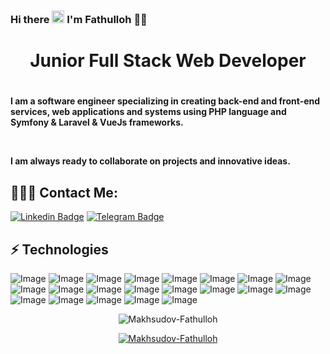 ### Hi there <img src="https://raw.githubusercontent.com/aemmadi/aemmadi/master/wave.gif" width="20px"> I'm Fathulloh 👨‍💻

<h1 align="center">Junior Full Stack Web Developer<h1>

<h4> I am a software engineer specializing in creating back-end and front-end services, web applications and systems using PHP language and Symfony & Laravel & VueJs frameworks.</p> </br>

I am always ready to collaborate on projects and innovative ideas. <h4>
  
<h2 align="left">👨🏻‍💻 Contact Me:</h2>

  
[![Linkedin Badge](https://img.shields.io/badge/-Makhsudov_Fathulloh-blue?style=flat-square&logo=Linkedin&logoColor=white&link=https://www.linkedin.com/in/fathulloh-makhsudov-b07895262/)](https://www.linkedin.com/in/fathulloh-makhsudov-b07895262/) [![Telegram Badge](https://img.shields.io/badge/@makhsudov_f-2CA5E0?style=flat-square&logo=telegram&logoColor=white&link=https://t.me/makhsudov_f)](https://t.me/makhsudov_f) 
 

## ⚡ Technologies

![Image](https://img.shields.io/badge/Symfony-000000?style=for-the-badge&logo=Symfony&logoColor=white)
![Image](https://img.shields.io/badge/Laravel-FF2D20?style=for-the-badge&logo=laravel&logoColor=white)
![Image](https://img.shields.io/badge/php-777BB4?style=for-the-badge&logo=php&logoColor=white)
![Image](https://img.shields.io/badge/Vue.js-35495E?style=for-the-badge&logo=vuedotjs&logoColor=4FC08D)
![Image](https://img.shields.io/badge/JavaScript-323330?style=for-the-badge&logo=javascript&logoColor=F7DF1E)
![Image](https://img.shields.io/badge/MySQL-005C84?style=for-the-badge&logo=mysql&logoColor=white)
![Image](https://img.shields.io/badge/MariaDB-003545?style=for-the-badge&logo=mariadb&logoColor=white)
![Image](https://img.shields.io/badge/Xampp-F37623?style=for-the-badge&logo=xampp&logoColor=white)
![Image](https://img.shields.io/badge/Apache-D22128?style=for-the-badge&logo=Apache&logoColor=white)
![Image](https://img.shields.io/badge/Git-F05032?style=for-the-badge&logo=git&logoColor=white)
![Image](https://img.shields.io/badge/GitHub-100000?style=for-the-badge&logo=github&logoColor=white)
![Image](https://img.shields.io/badge/GitLab-330F63?style=for-the-badge&logo=gitlab&logoColor=white)
![Image](https://img.shields.io/badge/JWT-000000?style=for-the-badge&logo=JSON%20web%20tokens&logoColor=white)
![Image](https://img.shields.io/badge/Adobe%20Photoshop-31A8FF?style=for-the-badge&logo=Adobe%20Photoshop&logoColor=black)
![Image](https://img.shields.io/badge/-Bootstrap-563D7C?style=for-the-badge&logo=bootstrap)
![Image](https://img.shields.io/badge/-CSS3-1572B6?style=for-the-badge&logo=css3)
![Image](https://img.shields.io/badge/-HTML5-E34F26?style=for-the-badge&logo=html5&logoColor=white)
![Image](https://img.shields.io/badge/Figma-F24E1E?style=for-the-badge&logo=figma&logoColor=white)
![Image](http://img.shields.io/badge/-PHPStorm-181717?style=for-the-badge&logo=phpstorm&logoColor=white)
![Image](https://img.shields.io/badge/VSCode-0078D4?style=for-the-badge&logo=visual%20studio%20code&logoColor=white)
![Image](https://img.shields.io/badge/Windows-0078D6?style=for-the-badge&logo=windows&logoColor=white)  
  
  
<p align="center"> <img src="https://github-readme-stats.vercel.app/api?username=Makhsudov-Fathulloh&show_icons=true&theme=gotham" alt="Makhsudov-Fathulloh" />

<p align="center"> <a href="https://github.com/ryo-ma/github-profile-trophy"><img src="https://github-profile-trophy.vercel.app/?username=Makhsudov-Fathulloh&theme=onestar&row=1&margin-w=15&margin-h=15&no-bg=true" alt="Makhsudov-Fathulloh" /></a> </p>
  


 
  

